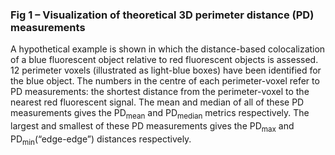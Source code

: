 ### Fig 1 – Visualization of theoretical 3D perimeter distance (PD) measurements

A hypothetical example is shown in which the distance-based colocalization of a
blue fluorescent object relative to red fluorescent objects is assessed. 12 
perimeter voxels (illustrated as light-blue boxes) have been identified for the
blue object. The numbers in the centre of each perimeter-voxel refer to PD 
measurements: the shortest distance from the perimeter-voxel to the nearest red 
fluorescent signal. The mean and median of all of these PD measurements gives 
the PD<sub>mean</sub> and PD<sub>median</sub> metrics respectively. The largest
and smallest of these PD measurements gives the PD<sub>max</sub> and 
PD<sub>min</sub>(“edge-edge”) distances respectively.  